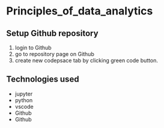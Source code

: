 # Principles_of_data_analytics


## Setup Github repository 

1. login to Github
2. go to repository page on Github
3. create new codepsace tab by clicking green code button.


## Technologies used

- jupyter
- python
- vscode
- Github
- Github